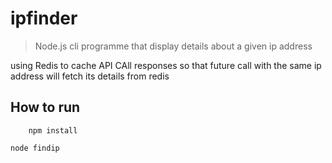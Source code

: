 # ipfinder

>Node.js cli programme that display details about a given ip address

using Redis to  cache API CAll responses so that future call with the same ip address will fetch its details from redis

## How to run

```npm
    npm install
```
```nodejs
node findip
```
